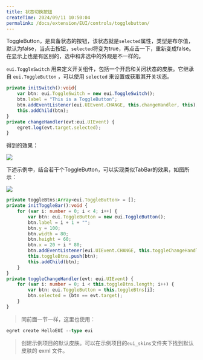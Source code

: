 ```yaml
---
title: 状态切换按钮
createTime: 2024/09/11 10:50:04
permalink: /docs/extension/EUI/controls/togglebutton/
---
```

ToggleButton，是具备状态的按钮，该状态就是`selected`属性，类型是布尔值，默认为false，当点击按钮，`selected`将变为true，再点击一下，重新变成false。在显示上也是有区别的，选中和非选中的外观是不一样的。

`eui.ToggleSwitch` 用来定义开关组件，包括一个开启和关闭状态的皮肤。它继承自 `eui.ToggleButton` ，可以使用 `selected` 来设置或获取其开关状态。

~~~ typescript
private initSwitch():void{
    var btn: eui.ToggleSwitch = new eui.ToggleSwitch();
    btn.label = "This is a ToggleButton";
    btn.addEventListener(eui.UIEvent.CHANGE, this.changeHandler, this);
    this.addChild(btn);
}
private changeHandler(evt:eui.UIEvent) {
    egret.log(evt.target.selected);
}
~~~
得到的效果：

![](560158f61ec92.png)

下述示例中，结合若干个ToggleButton，可以实现类似TabBar的效果，如图所示：

![](560159042f1bf.png)

~~~ typescript
private toggleBtns:Array<eui.ToggleButton> = [];
private initToggleBar():void {
    for (var i: number = 0; i < 4; i++) {
        var btn: eui.ToggleButton = new eui.ToggleButton();
        btn.label = i + 1 + "";
        btn.y = 100;
        btn.width = 80;
        btn.height = 60;
        btn.x = 20 + i * 80;
        btn.addEventListener(eui.UIEvent.CHANGE, this.toggleChangeHandler, this);
        this.toggleBtns.push(btn);
        this.addChild(btn);
    }
}
private toggleChangeHandler(evt: eui.UIEvent) {
    for (var i: number = 0; i < this.toggleBtns.length; i++) {
        var btn: eui.ToggleButton = this.toggleBtns[i];
        btn.selected = (btn == evt.target);
    }
}
~~~

> 同前面一节一样，这里也使用：
~~~ typescript
egret create HelloEUI --type eui
~~~
> 创建示例项目的默认皮肤。可以在示例项目的`eui_skins`文件夹下找到默认皮肤的 exml 文件。
